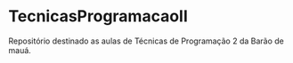 # TecnicasProgramacaoII

Repositório destinado as aulas de Técnicas de Programação 2 da Barão de mauá.
